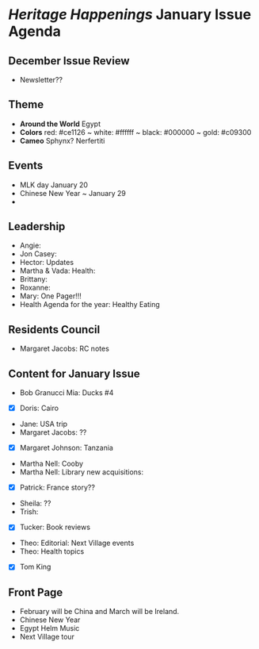 # _Heritage Happenings_ January Issue Agenda

## December Issue Review

* Newsletter??

## Theme

* **Around the World** Egypt
* **Colors** red: #ce1126 ~ white: #ffffff ~ black: #000000 ~ gold: #c09300
* **Cameo** Sphynx? Nerfertiti

## Events

* MLK day January 20
* Chinese New Year ~ January 29
*

## Leadership

* Angie:
* Jon Casey:
* Hector: Updates
* Martha &amp; Vada: Health:
* Brittany:
* Roxanne:
* Mary: One Pager!!!
* Health Agenda for the year: Healthy Eating

## Residents Council

* Margaret Jacobs: RC notes

## Content for January Issue

* Bob Granucci Mia: Ducks #4
* [x] Doris: Cairo
* Jane: USA trip
* Margaret Jacobs: ??
* [x] Margaret Johnson: Tanzania
* Martha Nell: Cooby
* Martha Nell: Library new acquisitions:
* [x] Patrick: France story??
* Sheila: ??
* Trish:
* [x] Tucker: Book reviews
* Theo: Editorial: Next Village events
* Theo: Health topics
* [x] Tom King

## Front Page

* February will be China and March will be Ireland.
* Chinese New Year
* Egypt Helm Music
* Next Village tour


